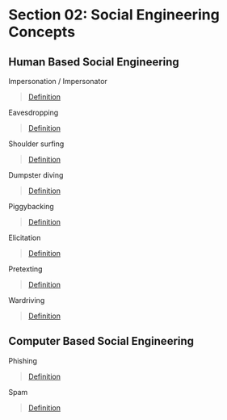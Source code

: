 # Section 02: Social Engineering Concepts

## Human Based Social Engineering
Impersonation / Impersonator

> [Definition](../definitions/definitions_I.md#impersonation)

Eavesdropping

> [Definition](../definitions/definitions_E.md#eavesdropping)

Shoulder surfing

> [Definition](../definitions/definitions_S.md#shoulder-surfing)

Dumpster diving

> [Definition](../definitions/definitions_D.md#dumpster-diving)

Piggybacking

> [Definition](../definitions/definitions_P.md#piggybacking)

Elicitation
 
> [Definition](../definitions/definitions_E.md#elicitation)

Pretexting

> [Definition](../definitions/definitions_P.md#pretexting)

Wardriving

> [Definition](../definitions/definitions_W.md#wardriving)

## Computer Based Social Engineering
Phishing

> [Definition](../definitions/definitions_P.md#phishing)

Spam

> [Definition](../definitions/definitions_S.md#spam)
